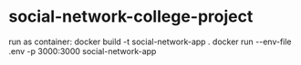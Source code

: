 # social-network-college-project
run as container: 
docker build -t social-network-app .
docker run --env-file .env -p 3000:3000 social-network-app